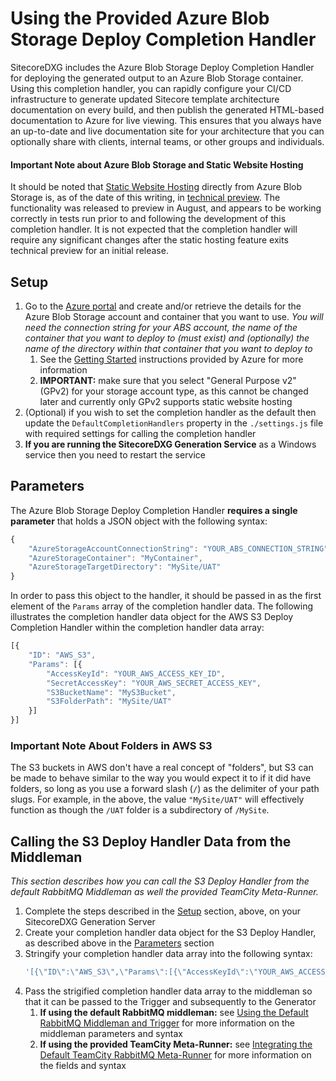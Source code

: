 # Using the Provided Azure Blob Storage Deploy Completion Handler

SitecoreDXG includes the Azure Blob Storage Deploy Completion Handler for deploying the generated output to an Azure Blob Storage container. Using this completion handler, you can rapidly configure your CI/CD infrastructure to generate updated Sitecore template architecture documentation on every build, and then publish the generated HTML-based documentation to Azure for live viewing. This ensures that you always have an up-to-date and live documentation site for your architecture that you can optionally share with clients, internal teams, or other groups and individuals.

#### Important Note about Azure Blob Storage and Static Website Hosting

It should be noted that [Static Website Hosting](https://azure.microsoft.com/en-us/blog/azure-storage-static-web-hosting-public-preview/) directly from Azure Blob Storage is, as of the date of this writing, in [technical preview](https://azure.microsoft.com/en-us/blog/azure-storage-static-web-hosting-public-preview/). The functionality was released to preview in August, and appears to be working correctly in tests run prior to and following the development of this completion handler. It is not expected that the completion handler will require any significant changes after the static hosting feature exits technical preview for an initial release. 

## Setup

1. Go to the [Azure portal](https://portal.azure.com) and create and/or retrieve the details for the Azure Blob Storage account and container that you want to use. _You will need the connection string for your ABS account, the name of the container that you want to deploy to \(must exist\) and \(optionally\) the name of the directory within that container that you want to deploy to_
   1. See the [Getting Started](https://azure.microsoft.com/en-us/blog/azure-storage-static-web-hosting-public-preview/) instructions provided by Azure for more information
   2. **IMPORTANT:** make sure that you select "General Purpose v2" \(GPv2\) for your storage account type, as this cannot be changed later and currently only GPv2 supports static website hosting
2. \(Optional\) if you wish to set the completion handler as the default then update the `DefaultCompletionHandlers` property in the `./settings.js` file with required settings for calling the completion handler
3. **If you are running the SitecoreDXG Generation Service** as a Windows service then you need to restart the service

## Parameters

The Azure Blob Storage Deploy Completion Handler **requires a single parameter** that holds a JSON object with the following syntax:

```js
{
    "AzureStorageAccountConnectionString": "YOUR_ABS_CONNECTION_STRING",
    "AzureStorageContainer": "MyContainer",
    "AzureStorageTargetDirectory": "MySite/UAT"
}
```

In order to pass this object to the handler, it should be passed in as the first element of the `Params` array of the completion handler data. The following illustrates the completion handler data object for the AWS S3 Deploy Completion Handler within the completion handler data array:

```js
[{
    "ID": "AWS_S3",
    "Params": [{
        "AccessKeyId": "YOUR_AWS_ACCESS_KEY_ID",
        "SecretAccessKey": "YOUR_AWS_SECRET_ACCESS_KEY",
        "S3BucketName": "MyS3Bucket",
        "S3FolderPath": "MySite/UAT"
    }]
}]
```

### Important Note About Folders in AWS S3

The S3 buckets in AWS don't have a real concept of "folders", but S3 can be made to behave similar to the way you would expect it to if it did have folders, so long as you use a forward slash \(`/`\) as the delimiter of your path slugs. For example, in the above, the value `"MySite/UAT"` will effectively function as though the `/UAT` folder is a subdirectory of `/MySite`.

## Calling the S3 Deploy Handler Data from the Middleman

_This section describes how you can call the S3 Deploy Handler from the default RabbitMQ Middleman as well the provided TeamCity Meta-Runner._

1. Complete the steps described in the [Setup](#setup) section, above, on your SitecoreDXG Generation Server
2. Create your completion handler data object for the S3 Deploy Handler, as described above in the [Parameters](#parameters) section
3. Stringify your completion handler data array into the following syntax:
   ```js
   '[{\"ID\":\"AWS_S3\",\"Params\":[{\"AccessKeyId\":\"YOUR_AWS_ACCESS_KEY_ID\",\"SecretAccessKey\":\"YOUR_AWS_SECRET_ACCESS_KEY",\"S3BucketName\":\"MyS3Bucket\",\"S3FolderPath\":\"MySite/UAT\"}]}]'
   ```
4. Pass the strigified completion handler data array to the middleman so that it can be passed to the Trigger and subsequently to the Generator  
   1. **If using the default RabbitMQ middleman:** see [Using the Default RabbitMQ Middleman and Trigger](/getting-started/using-sitecoredxg/using-the-default-rabbitmq-middleman-and-trigger.md) for more information on the middleman parameters and syntax
   2. **If using the provided TeamCity Meta-Runner:** see [Integrating the Default TeamCity RabbitMQ Meta-Runner](/how-to/cicd/integrating-the-default-teamcity-rabbitmq-meta-runner.md) for more information on the fields and syntax



